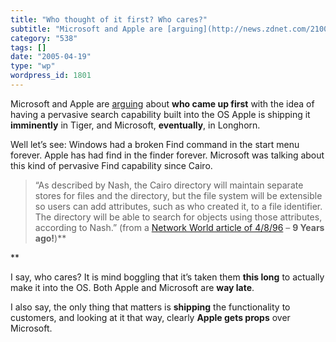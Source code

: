 ```yaml
---
title: "Who thought of it first? Who cares?"
subtitle: "Microsoft and Apple are [arguing](http://news.zdnet.com/2100-3513_22-5675681.html?tag=nl.e589) about..."
category: "538"
tags: []
date: "2005-04-19"
type: "wp"
wordpress_id: 1801
---
```

Microsoft and Apple are [arguing](http://news.zdnet.com/2100-3513_22-5675681.html?tag=nl.e589) about **who came up first** with the idea of having a pervasive search capability built into the OS Apple is shipping it **imminently** in Tiger, and Microsoft, **eventually**, in Longhorn.

Well let’s see: Windows had a broken Find command in the start menu forever. Apple has had find in the finder forever. Microsoft was talking about this kind of pervasive Find capability since Cairo. 

> “As described by Nash, the Cairo directory will maintain separate stores for files and the directory, but the file system will be extensible so users can add attributes, such as who created it, to a file identifier. The directory will be able to search for objects using those attributes, according to Nash.” (from a [Network World article of 4/8/96](http://www.nwfusion.com/archive/1996/96-04-08micr-a.html) – **9 Years ago!**)**

**

I say, who cares? It is mind boggling that it’s taken them **this long** to actually make it into the OS. Both Apple and Microsoft are **way late**.

I also say, the only thing that matters is **shipping** the functionality to customers, and looking at it that way, clearly **Apple gets props** over Microsoft.